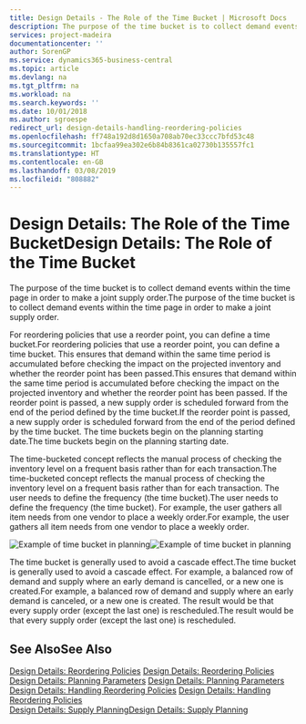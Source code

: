 ```yaml
---
title: Design Details - The Role of the Time Bucket | Microsoft Docs
description: The purpose of the time bucket is to collect demand events within the time page in order to make a joint supply order.
services: project-madeira
documentationcenter: ''
author: SorenGP
ms.service: dynamics365-business-central
ms.topic: article
ms.devlang: na
ms.tgt_pltfrm: na
ms.workload: na
ms.search.keywords: ''
ms.date: 10/01/2018
ms.author: sgroespe
redirect_url: design-details-handling-reordering-policies
ms.openlocfilehash: ff748a192d8d1650a708ab70ec33ccc7bfd53c48
ms.sourcegitcommit: 1bcfaa99ea302e6b84b8361ca02730b135557fc1
ms.translationtype: HT
ms.contentlocale: en-GB
ms.lasthandoff: 03/08/2019
ms.locfileid: "808882"
---
```

# <a name="design-details-the-role-of-the-time-bucket"></a><span data-ttu-id="fe4e4-103">Design Details: The Role of the Time Bucket</span><span class="sxs-lookup"><span data-stu-id="fe4e4-103">Design Details: The Role of the Time Bucket</span></span>
<span data-ttu-id="fe4e4-104">The purpose of the time bucket is to collect demand events within the time page in order to make a joint supply order.</span><span class="sxs-lookup"><span data-stu-id="fe4e4-104">The purpose of the time bucket is to collect demand events within the time page in order to make a joint supply order.</span></span>  

 <span data-ttu-id="fe4e4-105">For reordering policies that use a reorder point, you can define a time bucket.</span><span class="sxs-lookup"><span data-stu-id="fe4e4-105">For reordering policies that use a reorder point, you can define a time bucket.</span></span> <span data-ttu-id="fe4e4-106">This ensures that demand within the same time period is accumulated before checking the impact on the projected inventory and whether the reorder point has been passed.</span><span class="sxs-lookup"><span data-stu-id="fe4e4-106">This ensures that demand within the same time period is accumulated before checking the impact on the projected inventory and whether the reorder point has been passed.</span></span> <span data-ttu-id="fe4e4-107">If the reorder point is passed, a new supply order is scheduled forward from the end of the period defined by the time bucket.</span><span class="sxs-lookup"><span data-stu-id="fe4e4-107">If the reorder point is passed, a new supply order is scheduled forward from the end of the period defined by the time bucket.</span></span> <span data-ttu-id="fe4e4-108">The time buckets begin on the planning starting date.</span><span class="sxs-lookup"><span data-stu-id="fe4e4-108">The time buckets begin on the planning starting date.</span></span>  

 <span data-ttu-id="fe4e4-109">The time-bucketed concept reflects the manual process of checking the inventory level on a frequent basis rather than for each transaction.</span><span class="sxs-lookup"><span data-stu-id="fe4e4-109">The time-bucketed concept reflects the manual process of checking the inventory level on a frequent basis rather than for each transaction.</span></span> <span data-ttu-id="fe4e4-110">The user needs to define the frequency (the time bucket).</span><span class="sxs-lookup"><span data-stu-id="fe4e4-110">The user needs to define the frequency (the time bucket).</span></span> <span data-ttu-id="fe4e4-111">For example, the user gathers all item needs from one vendor to place a weekly order.</span><span class="sxs-lookup"><span data-stu-id="fe4e4-111">For example, the user gathers all item needs from one vendor to place a weekly order.</span></span>  

 <span data-ttu-id="fe4e4-112">![Example of time bucket in planning](media/nav_app_supply_planning_2_reorder_cycle.png "Example of time bucket in planning")</span><span class="sxs-lookup"><span data-stu-id="fe4e4-112">![Example of time bucket in planning](media/nav_app_supply_planning_2_reorder_cycle.png "Example of time bucket in planning")</span></span>  

 <span data-ttu-id="fe4e4-113">The time bucket is generally used to avoid a cascade effect.</span><span class="sxs-lookup"><span data-stu-id="fe4e4-113">The time bucket is generally used to avoid a cascade effect.</span></span> <span data-ttu-id="fe4e4-114">For example, a balanced row of demand and supply where an early demand is cancelled, or a new one is created.</span><span class="sxs-lookup"><span data-stu-id="fe4e4-114">For example, a balanced row of demand and supply where an early demand is canceled, or a new one is created.</span></span> <span data-ttu-id="fe4e4-115">The result would be that every supply order (except the last one) is rescheduled.</span><span class="sxs-lookup"><span data-stu-id="fe4e4-115">The result would be that every supply order (except the last one) is rescheduled.</span></span>  

## <a name="see-also"></a><span data-ttu-id="fe4e4-116">See Also</span><span class="sxs-lookup"><span data-stu-id="fe4e4-116">See Also</span></span>  
 <span data-ttu-id="fe4e4-117">[Design Details: Reordering Policies](design-details-reordering-policies.md) </span><span class="sxs-lookup"><span data-stu-id="fe4e4-117">[Design Details: Reordering Policies](design-details-reordering-policies.md) </span></span>  
 <span data-ttu-id="fe4e4-118">[Design Details: Planning Parameters](design-details-planning-parameters.md) </span><span class="sxs-lookup"><span data-stu-id="fe4e4-118">[Design Details: Planning Parameters](design-details-planning-parameters.md) </span></span>  
 <span data-ttu-id="fe4e4-119">[Design Details: Handling Reordering Policies](design-details-handling-reordering-policies.md) </span><span class="sxs-lookup"><span data-stu-id="fe4e4-119">[Design Details: Handling Reordering Policies](design-details-handling-reordering-policies.md) </span></span>  
 [<span data-ttu-id="fe4e4-120">Design Details: Supply Planning</span><span class="sxs-lookup"><span data-stu-id="fe4e4-120">Design Details: Supply Planning</span></span>](design-details-supply-planning.md)

